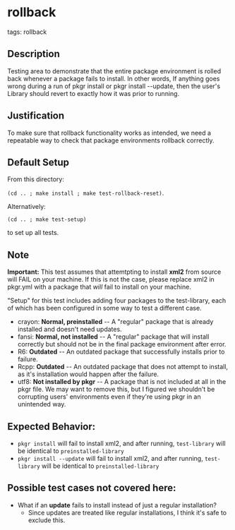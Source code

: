 # rollback
tags: rollback

## Description
Testing area to demonstrate that the entire package environment is rolled back
whenever a package fails to install. In other words, If anything goes wrong
during a run of pkgr install or pkgr install --update, then the user's Library
should revert to exactly how it was prior to running.

## Justification
To make sure that rollback functionality works as intended, we need a repeatable way to check that package environments rollback correctly.

## Default Setup
From this directory:

`(cd .. ; make install ; make test-rollback-reset)`.

Alternatively:

`(cd .. ; make test-setup)`

to set up all tests.

## Note
**Important:**
This test assumes that attemtpting to install **xml2** from source will FAIL on your machine. If this is not the case, please replace xml2 in pkgr.yml with a package that _will_ fail to install on your machine.


"Setup" for this test includes adding four packages to the test-library, each of
which has been configured in some way to test a different case.

* crayon: **Normal, preinstalled** -- A "regular" package that is already installed and doesn't need updates.
* fansi: **Normal, not installed** -- A "regular" package that will install correctly but should not be in the final package environment after error.
* R6: **Outdated** -- An outdated package that successfully installs prior to failure.
* Rcpp: **Outdated** -- An outdated package that does not attempt to install, as it's installation would happen after the failure.
* utf8: **Not installed by pkgr** -- A package that is not included at all in the pkgr file. We may want to remove this, but I figured we shouldn't be corrupting users' environments even if they're using pkgr in an unintended way.

## Expected Behavior:

* `pkgr install` will fail to install xml2, and after running, `test-library` will be identical to `preinstalled-library`
* `pkgr install --update` will fail to install xml2, and after running, `test-library` will be identical to `preinstalled-library`


## Possible test cases not covered here:
* What if an **update** fails to install instead of just a regular installation?
  - Since updates are treated like regular installations, I think it's safe to exclude this.
